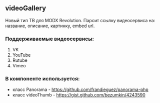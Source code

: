 ## videoGallery

Новый тип ТВ для MODX Revolution. Парсит ссылку видеосервиса на: название, описание, картинку, embed url.

### Поддерживаемые видеосервисы:
1. VK
2. YouTube
3. Rutube
4. Vimeo

### В компоненте используется:
* класс Panorama - https://github.com/frandieguez/panorama-php
* класс videoThumb - https://gist.github.com/bezumkin/4243590
